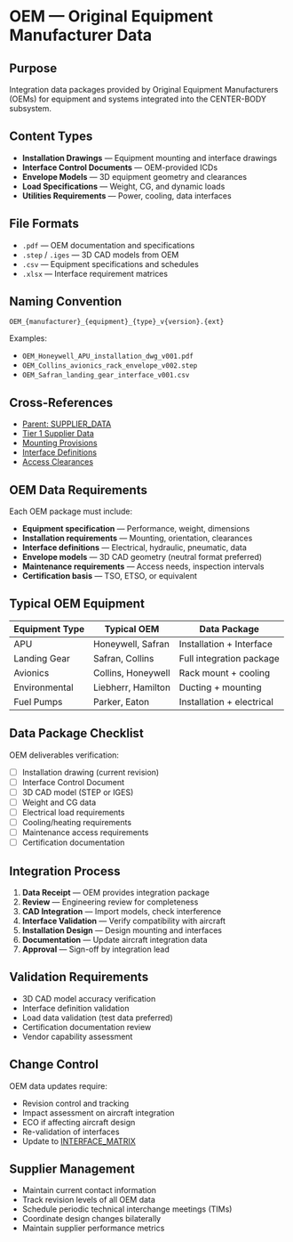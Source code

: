 # OEM — Original Equipment Manufacturer Data

## Purpose

Integration data packages provided by Original Equipment Manufacturers (OEMs) for equipment and systems integrated into the CENTER-BODY subsystem.

## Content Types

- **Installation Drawings** — Equipment mounting and interface drawings
- **Interface Control Documents** — OEM-provided ICDs
- **Envelope Models** — 3D equipment geometry and clearances
- **Load Specifications** — Weight, CG, and dynamic loads
- **Utilities Requirements** — Power, cooling, data interfaces

## File Formats

- `.pdf` — OEM documentation and specifications
- `.step` / `.iges` — 3D CAD models from OEM
- `.csv` — Equipment specifications and schedules
- `.xlsx` — Interface requirement matrices

## Naming Convention

```
OEM_{manufacturer}_{equipment}_{type}_v{version}.{ext}
```

Examples:
- `OEM_Honeywell_APU_installation_dwg_v001.pdf`
- `OEM_Collins_avionics_rack_envelope_v002.step`
- `OEM_Safran_landing_gear_interface_v001.csv`

## Cross-References

- [Parent: SUPPLIER_DATA](../README.md)
- [Tier 1 Supplier Data](../TIER1/README.md)
- [Mounting Provisions](../../MOUNTING/)
- [Interface Definitions](../../INTERFACES/)
- [Access Clearances](../../ACCESS_CLEARANCES/)

## OEM Data Requirements

Each OEM package must include:
- **Equipment specification** — Performance, weight, dimensions
- **Installation requirements** — Mounting, orientation, clearances
- **Interface definitions** — Electrical, hydraulic, pneumatic, data
- **Envelope models** — 3D CAD geometry (neutral format preferred)
- **Maintenance requirements** — Access needs, inspection intervals
- **Certification basis** — TSO, ETSO, or equivalent

## Typical OEM Equipment

| Equipment Type | Typical OEM | Data Package |
|----------------|-------------|--------------|
| APU | Honeywell, Safran | Installation + Interface |
| Landing Gear | Safran, Collins | Full integration package |
| Avionics | Collins, Honeywell | Rack mount + cooling |
| Environmental | Liebherr, Hamilton | Ducting + mounting |
| Fuel Pumps | Parker, Eaton | Installation + electrical |

## Data Package Checklist

OEM deliverables verification:
- [ ] Installation drawing (current revision)
- [ ] Interface Control Document
- [ ] 3D CAD model (STEP or IGES)
- [ ] Weight and CG data
- [ ] Electrical load requirements
- [ ] Cooling/heating requirements
- [ ] Maintenance access requirements
- [ ] Certification documentation

## Integration Process

1. **Data Receipt** — OEM provides integration package
2. **Review** — Engineering review for completeness
3. **CAD Integration** — Import models, check interference
4. **Interface Validation** — Verify compatibility with aircraft
5. **Installation Design** — Design mounting and interfaces
6. **Documentation** — Update aircraft integration data
7. **Approval** — Sign-off by integration lead

## Validation Requirements

- 3D CAD model accuracy verification
- Interface definition validation
- Load data validation (test data preferred)
- Certification documentation review
- Vendor capability assessment

## Change Control

OEM data updates require:
- Revision control and tracking
- Impact assessment on aircraft integration
- ECO if affecting aircraft design
- Re-validation of interfaces
- Update to [INTERFACE_MATRIX](../../INTERFACE_MATRIX/README.md)

## Supplier Management

- Maintain current contact information
- Track revision levels of all OEM data
- Schedule periodic technical interchange meetings (TIMs)
- Coordinate design changes bilaterally
- Maintain supplier performance metrics
